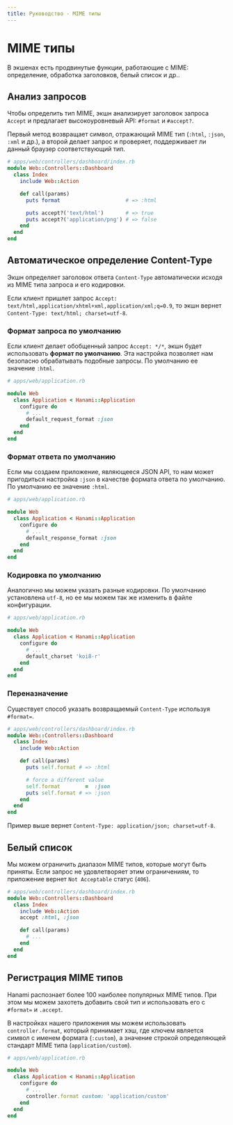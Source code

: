 ```yaml
---
title: Руководство - MIME типы
---
```


# MIME типы

В экшенах есть продвинутые функции, работающие с MIME: определение, обработка заголовков, белый список и др..

## Анализ запросов

Чтобы определить тип MIME, экшн анализирует заголовок запроса `Accept` и предлагает высокоуровневый API: `#format` и `#accept?`.

Первый метод возвращает символ, отражающий MIME тип (`:html`, `:json`, `:xml` и др.), а второй делает запрос и проверяет, поддерживает ли данный браузер соответствующий тип.

```ruby
# apps/web/controllers/dashboard/index.rb
module Web::Controllers::Dashboard
  class Index
    include Web::Action

    def call(params)
      puts format                     # => :html

      puts accept?('text/html')       # => true
      puts accept?('application/png') # => false
    end
  end
end
```

## Автоматическое определение Content-Type

Экшн определяет заголовок ответа `Content-Type` автоматически исходя из MIME типа запроса и его кодировки.

Если клиент пришлет запрос `Accept: text/html,application/xhtml+xml,application/xml;q=0.9`, то экшн вернет `Content-Type: text/html; charset=utf-8`.

### Формат запроса по умолчанию

Если клиент делает обобщенный запрос `Accept: */*`, экшн будет использовать **формат по умолчанию**.
Эта настройка позволяет нам безопасно обрабатывать подобные запросы. По умолчанию ее значение `:html`.

```ruby
# apps/web/application.rb

module Web
  class Application < Hanami::Application
    configure do
      # ...
      default_request_format :json
    end
  end
end
```

### Формат ответа по умолчанию

Если мы создаем приложение, являющееся JSON API, то нам может пригодиться настройка `:json` в качестве формата ответа по умолчанию. По умолчанию ее значение `:html`.

```ruby
# apps/web/application.rb

module Web
  class Application < Hanami::Application
    configure do
      # ...
      default_response_format :json
    end
  end
end
```

### Кодировка по умолчанию

Аналогично мы можем указать разные кодировки.
По умолчанию установлена `utf-8`, но ее мы можем так же изменить в файле конфигурации.

```ruby
# apps/web/application.rb

module Web
  class Application < Hanami::Application
    configure do
      # ...
      default_charset 'koi8-r'
    end
  end
end
```

### Переназначение

Существует способ указать возвращаемый `Content-Type` используя `#format=`.

```ruby
# apps/web/controllers/dashboard/index.rb
module Web::Controllers::Dashboard
  class Index
    include Web::Action

    def call(params)
      puts self.format # => :html

      # force a different value
      self.format        =  :json
      puts self.format # => :json
    end
  end
end
```

Пример выше вернет `Content-Type: application/json; charset=utf-8`.

## Белый список

Мы можем ограничить диапазон MIME типов, которые могут быть приняты.
Если запрос не удовлетворяет этим ограничениям, то приложение вернет `Not Acceptable` статус (`406`).

```ruby
# apps/web/controllers/dashboard/index.rb
module Web::Controllers::Dashboard
  class Index
    include Web::Action
    accept :html, :json

    def call(params)
      # ...
    end
  end
end
```

## Регистрация MIME типов

Hanami распознает более 100 наиболее популярных MIME типов.
При этом мы можем захотеть добавить свой тип и использовать его с `#format=` и `.accept`.

В настройках нашего приложения мы можем использовать `controller.format`, который принимает хэш, где ключем является символ с именем формата (`:custom`), а значение строкой определяющей стандарт MIME типа (`application/custom`).

```ruby
# apps/web/application.rb

module Web
  class Application < Hanami::Application
    configure do
      # ...
      controller.format custom: 'application/custom'
    end
  end
end
```
